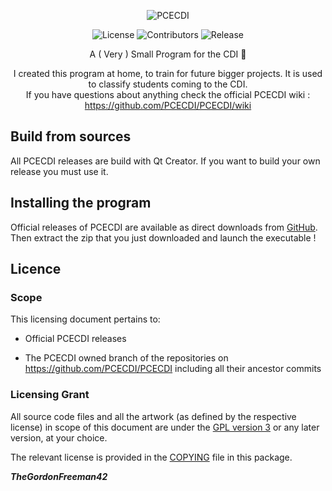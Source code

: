   <p align="center">
    <img alt="PCECDI" src="https://socialify.git.ci/TheGordonFreeman42/PCECDI/image?description=1&font=Inter&name=1&pattern=Circuit%20Board&theme=Dark">
  </p>
  <p align="center">
    <img alt="License" src="https://img.shields.io/github/v/release/TheGordonFreeman42/PCECDI?display_name=release&style=for-the-badge">
    <img alt="Contributors" src="https://img.shields.io/github/license/TheGordonFreeman42/PCECDI?style=for-the-badge&logo=github" >
    <img alt="Release" src="https://img.shields.io/github/downloads/TheGordonFreeman42/PCECDI/total?style=for-the-badge" />
  </p>
<p align="center">A ( Very ) Small Program for the CDI 🤣</p>
<p align="center">I created this program at home, to train for future bigger projects. It is used to classify students coming to the CDI.<br>If you have questions about anything check the official PCECDI wiki : <a href="https://github.com/PCECDI/PCECDI/wiki">https://github.com/PCECDI/PCECDI/wiki</a></p>

## Build from sources

All PCECDI releases are build with Qt Creator. If you want to build your own release you must use it.

## Installing the program

Official releases of PCECDI are available as direct downloads from [GitHub](https://github.com/PCECDI/PCECDI/releases/latest). Then extract the zip that you just downloaded and launch the executable !

## Licence

### Scope

This licensing document pertains to:

- Official PCECDI releases

- The PCECDI owned branch of the repositories on
  https://github.com/PCECDI/PCECDI including all their ancestor commits

### Licensing Grant

All source code files and all the artwork (as defined by the respective license) in scope of this document are under the [GPL version 3](https://www.gnu.org/licenses/gpl-3.0.html)
or any later version, at your choice.

The relevant license is provided in the [COPYING](COPYING) file in this
package.

**_TheGordonFreeman42_**